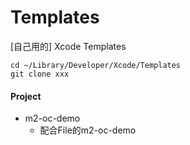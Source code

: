 # Templates
[自己用的] Xcode Templates

```
cd ~/Library/Developer/Xcode/Templates
git clone xxx
```

#### Project
- m2-oc-demo
	- 配合File的m2-oc-demo

